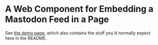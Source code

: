 A Web Component for Embedding a Mastodon Feed in a Page
=======================================================

See [the demo page](https://hcschuetz.github.io/mastodon-toots/),
which also contains the stuff you'd normally expect here in the README.
